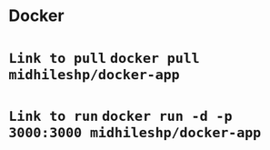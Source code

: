 # Docker
# `Link to pull` `docker pull midhileshp/docker-app`
# `Link to run`  `docker run -d -p 3000:3000 midhileshp/docker-app`
